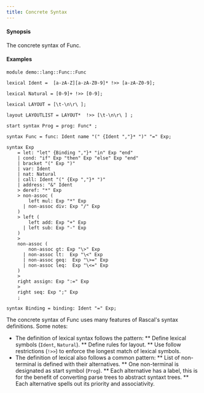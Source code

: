 ```yaml
---
title: Concrete Syntax
---
```


#### Synopsis

The concrete syntax of Func.

#### Examples


```rascal 
module demo::lang::Func::Func

lexical Ident =  [a-zA-Z][a-zA-Z0-9]* !>> [a-zA-Z0-9];

lexical Natural = [0-9]+ !>> [0-9];

lexical LAYOUT = [\t-\n\r\ ];

layout LAYOUTLIST = LAYOUT*  !>> [\t-\n\r\ ] ;

start syntax Prog = prog: Func* ;

syntax Func = func: Ident name "(" {Ident ","}* ")" "=" Exp;

syntax Exp 
    = let: "let" {Binding ","}* "in" Exp "end"
    | cond: "if" Exp "then" Exp "else" Exp "end"
    | bracket "(" Exp ")"
    | var: Ident
    | nat: Natural 
    | call: Ident "(" {Exp ","}* ")"
    | address: "&" Ident
    > deref: "*" Exp 
    > non-assoc (
        left mul: Exp "*" Exp 
      | non-assoc div: Exp "/" Exp
    ) 
    > left (
        left add: Exp "+" Exp 
      | left sub: Exp "-" Exp
    )
    >
    non-assoc (
        non-assoc gt: Exp "\>" Exp
      | non-assoc lt:  Exp "\<" Exp
      | non-assoc geq:  Exp "\>=" Exp
      | non-assoc leq:  Exp "\<=" Exp
    )
    >
    right assign: Exp ":=" Exp
    >
    right seq: Exp ";" Exp
    ; 

syntax Binding = binding: Ident "=" Exp;

```

                
The concrete syntax of Func uses many features of Rascal's syntax definitions. Some notes:

*   The definition of lexical syntax follows the pattern:
**  Define lexical symbols (`Ident`, `Natural`).
**  Define rules for layout.
**  Use follow restrictions (`!>>`) to enforce the longest match of lexical symbols.
*  The definition of lexical also follows a common pattern:
**  List of non-terminal is defined with their alternatives.
**  One non-terminal is designated as start symbol (`Prog`).
**  Each alternative has a label, this is for the benefit of converting parse trees to abstract syntaxt trees.
**  Each alternative spells out its priority and associativity.


